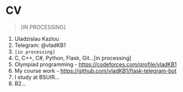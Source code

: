 # CV

> [IN PROCESSING]

1. Uladzislau Kazlou
2. Telegram: @vladKB1
3. `[in processing]`
4. C, C++, C#, Python, Flask, Git...[in processing]
5. Olympiad programming - https://codeforces.com/profile/vladKB1
6. My course work - https://github.com/vladKB1/flask-telegram-bot
7. I study at BSUIR...
8. B2...